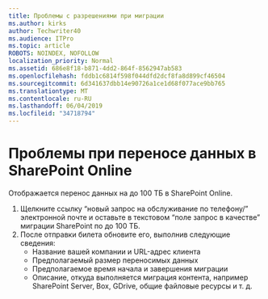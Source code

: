 ```yaml
---
title: Проблемы с разрешениями при миграции
ms.author: kirks
author: Techwriter40
ms.audience: ITPro
ms.topic: article
ROBOTS: NOINDEX, NOFOLLOW
localization_priority: Normal
ms.assetid: 686e8f18-b871-4dd2-864f-8562947ab583
ms.openlocfilehash: fddb1c6814f598f044dfd2dcf8fa8d899cf46504
ms.sourcegitcommit: 6d341637dbb14e90726a1ce1d68f077ace9bb765
ms.translationtype: MT
ms.contentlocale: ru-RU
ms.lasthandoff: 06/04/2019
ms.locfileid: "34718794"
---
```

# <a name="issues-while-migrating-data-to-sharepoint-online"></a>Проблемы при переносе данных в SharePoint Online

<p>Отображается перенос данных на до 100 ТБ в SharePoint Online.</p> <ol> <li>Щелкните ссылку &ldquo;новый запрос на обслуживание по телефону/&rdquo; электронной почте и оставьте в текстовом &ldquo;поле запрос в качестве&rdquo; миграции SharePoint по до 100 ТБ.</li> <li>После отправки билета обновите его, выполнив следующие сведения: <ul> <li>Название вашей компании и URL-адрес клиента</li> <li>Предполагаемый размер переносимых данных</li> <li>Предполагаемое время начала и завершения миграции</li> <li>Описание, откуда выполняется миграция контента, например SharePoint Server, Box, GDrive, общие файловые ресурсы и т. д.</li> </ul> </li> </ol>


  

